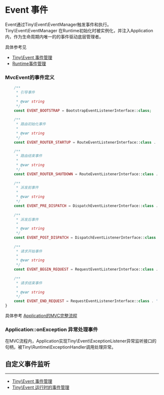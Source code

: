 Event 事件
====

Event通过Tiny\Event\EventManager触发事件和执行。
Tiny\Event\EventManager 在Runtime初始化时被实例化，并注入Application内，作为生命周期内唯一的的事件驱动底层管理者。

具体参考见 
* [Tiny\Event 事件管理](https://github.com/tinyphporg/tinyphp-docs/docs/lib/event.md)    
* [Runtime事件管理](https://github.com/tinyphporg/tinyphp-docs/docs/manual/runtime_event.md)

### MvcEvent的事件定义

```php
    /**
     * 引导事件
     *
     * @var string
     */
    const EVENT_BOOTSTRAP = BootstrapEventListenerInterface::class;
    
    /**
     * 路由初始化事件
     *
     * @var string
     */
    const EVENT_ROUTER_STARTUP = RouteEventListenerInterface::class . '.onRouterStartup';
    
    /**
     * 路由结束事件
     *
     * @var string
     */
    const EVENT_ROUTER_SHUTDOWN = RouteEventListenerInterface::class . '.onRouterShutdown';
    
    /**
     * 派发前事件
     *
     * @var string
     */
    const EVENT_PRE_DISPATCH = DispatchEventListenerInterface::class . '.onPreDispatch';
    
    /**
     * 派发后事件
     *
     * @var string
     */
    const EVENT_POST_DISPATCH = DispatchEventListenerInterface::class . '.onPostDispatch';
    
    /**
     * 请求开始事件
     *
     * @var string
     */
    const EVENT_BEGIN_REQUEST = RequestEventListenerInterface::class . '.onBeginRequest';
    
    /**
     * 请求结束事件
     *
     * @var string
     */
    const EVENT_END_REQUEST = RequestEventListenerInterface::class . '.onEndRequest';
}
```
具体参考 [Application的MVC完整流程](https://github.com/tinyphporg/tinyphp-docs/blob/master/docs/manual/application.md)


### Application::onException 异常处理事件

在MVC流程内，Application实现Tiny\Event\ExceptionListener异常监听接口的句柄，被Tiny\Runtime\ExceptionHandler调用处理异常。   


自定义事件监听
-----
------

* [Tiny\Event 事件管理](https://github.com/tinyphporg/tinyphp-docs/blob/master/docs/lib/event.md)  
* [Tiny\Event 运行时的事件管理](https://github.com/tinyphporg/tinyphp-docs/blob/master/docs/manual/runtime_event.md)  
